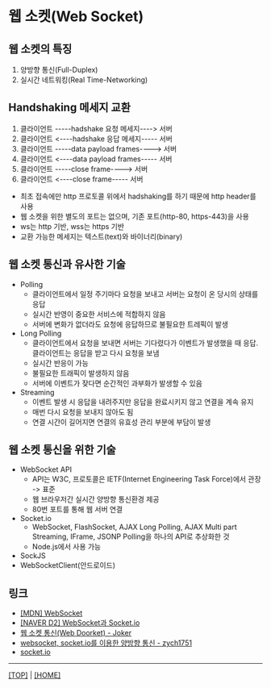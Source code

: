# 웹 소켓(Web Socket)

## 웹 소켓의 특징

1. 양방향 통신(Full-Duplex)
2. 실시간 네트워킹(Real Time-Networking)

## Handshaking 메세지 교환

1. 클라이언트 -----hadshake 요청 메세지----> 서버
2. 클라이언트 <----hadshake 응답 메세지----- 서버
3. 클라이언트 -----data payload frames----> 서버
4. 클라이언트 <----data payload frames----- 서버
5. 클라이언트 -----close frame----> 서버
6. 클라이언트 <----close frame----- 서버

- 최초 접속에만 http 프로토콜 위에서 hadshaking를 하기 때문에 http header를 사용
- 웹 소켓을 위한 별도의 포트는 없으며, 기존 포트(http-80, https-443)을 사용
- ws는 http 기반, wss는 https 기반
- 교환 가능한 메세지는 텍스트(text)와 바이너리(binary)

## 웹 소켓 통신과 유사한 기술

- Polling
  - 클라이언트에서 일정 주기마다 요청을 보내고 서버는 요청이 온 당시의 상태를 응답
  - 실시간 반영이 중요한 서비스에 적합하지 않음
  - 서버에 변화가 없더라도 요청에 응답하므로 불필요한 트레픽이 발생
- Long Polling
  - 클라이언트에서 요청을 보내면 서버는 기다렸다가 이벤트가 발생했을 때 응답. 클라이언트는 응답을 받고 다시 요청을 보냄
  - 실시간 반응이 가능
  - 불필요한 트래픽이 발생하지 않음
  - 서버에 이벤트가 잦다면 순간적인 과부화가 발생할 수 있음
- Streaming
  - 이벤트 발생 시 응답을 내려주지만 응답을 완료시키지 않고 연결을 계속 유지
  - 매번 다시 요청을 보내지 않아도 됨
  - 연결 시간이 길어지면 연결의 유효성 관리 부분에 부담이 발생

## 웹 소켓 통신을 위한 기술

- WebSocket API
  - API는 W3C, 프로토콜은 IETF(Internet Engineering Task Force)에서 관장 -> 표준
  - 웹 브라우저간 실시간 양방향 통신환경 제공
  - 80번 포트를 통해 웹 서버 연결
- Socket.io
  - WebSocket, FlashSocket, AJAX Long Polling, AJAX Multi part Streaming, IFrame, JSONP Polling을 하나의 API로 추상화한 것
  - Node.js에서 사용 가능
- SockJS
- WebSocketClient(안드로이드)

## 링크

- [[MDN] WebSocket](https://developer.mozilla.org/ko/docs/Web/API/WebSocket)
- [[NAVER D2] WebSocket과 Socket.io](https://d2.naver.com/helloworld/1336)
- [웹 소켓 통신(Web Doorket) - Joker](https://caileb.tistory.com/185)
- [websocket, socket.io를 이용한 양방향 통신 - zych1751](http://www.secmem.org/blog/2019/08/17/websocket-socketio/)
- [socket.io](https://socket.io/)

---

[[TOP]](#웹-소켓web-socket) | [[HOME]](https://github.com/SunYoungKwon/Sun-Woowa.log#-what-i-studied-in-woowacourse)

